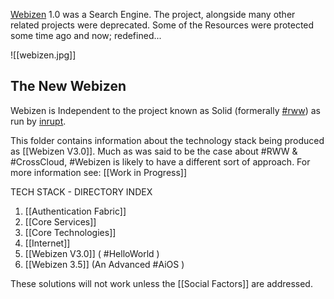 [Webizen](https://github.com/linkeddata/webizen) 1.0 was a Search Engine. The project, alongside many other related projects were deprecated.  Some of the Resources were protected some time ago and now; redefined...

![[webizen.jpg]]

## The New Webizen
Webizen is Independent to the project known as Solid (formerally [#rww](https://www.w3.org/community/rww/)) as run by [inrupt](https://www.inrupt.com). 

This folder contains information about the technology stack being produced as [[Webizen V3.0]].  Much as was said to be the case about #RWW & #CrossCloud, #Webizen is likely to have a different sort of approach.  For more information see: [[Work in Progress]]

TECH STACK - DIRECTORY INDEX
1. [[Authentication Fabric]]
2. [[Core Services]]
3. [[Core Technologies]]
4. [[Internet]]
5. [[Webizen V3.0]] ( #HelloWorld )
6. [[Webizen 3.5]] (An Advanced #AiOS )

These solutions will not work unless the [[Social Factors]] are addressed.

